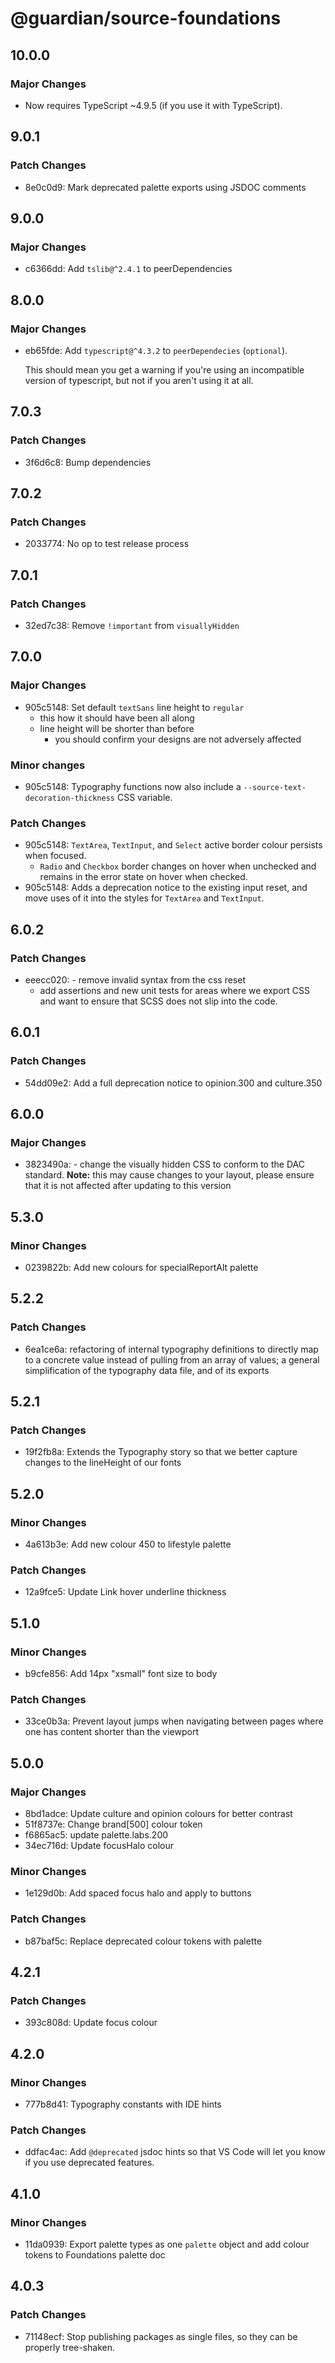 # @guardian/source-foundations

## 10.0.0

### Major Changes

- Now requires TypeScript ~4.9.5 (if you use it with TypeScript).

## 9.0.1

### Patch Changes

- 8e0c0d9: Mark deprecated palette exports using JSDOC comments

## 9.0.0

### Major Changes

- c6366dd: Add `tslib@^2.4.1` to peerDependencies

## 8.0.0

### Major Changes

- eb65fde: Add `typescript@^4.3.2` to `peerDependecies` (`optional`).

  This should mean you get a warning if you're using an incompatible version of typescript, but not if you aren't using it at all.

## 7.0.3

### Patch Changes

- 3f6d6c8: Bump dependencies

## 7.0.2

### Patch Changes

- 2033774: No op to test release process

## 7.0.1

### Patch Changes

- 32ed7c38: Remove `!important` from `visuallyHidden`

## 7.0.0

### Major Changes

- 905c5148: Set default `textSans` line height to `regular`
  - this how it should have been all along
  - line height will be shorter than before
    - you should confirm your designs are not adversely affected

### Minor changes

- 905c5148: Typography functions now also include a `--source-text-decoration-thickness` CSS variable.

### Patch Changes

- 905c5148: `TextArea`, `TextInput`, and `Select` active border colour persists when focused.
  - `Radio` and `Checkbox` border changes on hover when unchecked and remains in the error state on hover when checked.
- 905c5148: Adds a deprecation notice to the existing input reset, and move uses of it into the styles for `TextArea` and `TextInput`.

## 6.0.2

### Patch Changes

- eeecc020: - remove invalid syntax from the css reset
  - add assertions and new unit tests for areas where we export CSS and want to ensure that SCSS does not slip into the code.

## 6.0.1

### Patch Changes

- 54dd09e2: Add a full deprecation notice to opinion.300 and culture.350

## 6.0.0

### Major Changes

- 3823490a: - change the visually hidden CSS to conform to the DAC standard. **Note:** this may cause changes to your layout, please ensure that it is not affected after updating to this version

## 5.3.0

### Minor Changes

- 0239822b: Add new colours for specialReportAlt palette

## 5.2.2

### Patch Changes

- 6ea1ce6a: refactoring of internal typography definitions to directly map to a concrete value instead of pulling from an array of values; a general simplification of the typography data file, and of its exports

## 5.2.1

### Patch Changes

- 19f2fb8a: Extends the Typography story so that we better capture changes to the lineHeight of our fonts

## 5.2.0

### Minor Changes

- 4a613b3e: Add new colour 450 to lifestyle palette

### Patch Changes

- 12a9fce5: Update Link hover underline thickness

## 5.1.0

### Minor Changes

- b9cfe856: Add 14px "xsmall" font size to body

### Patch Changes

- 33ce0b3a: Prevent layout jumps when navigating between pages where one has content shorter than the viewport

## 5.0.0

### Major Changes

- 8bd1adce: Update culture and opinion colours for better contrast
- 51f8737e: Change brand[500] colour token
- f6865ac5: update palette.labs.200
- 34ec716d: Update focusHalo colour

### Minor Changes

- 1e129d0b: Add spaced focus halo and apply to buttons

### Patch Changes

- b87baf5c: Replace deprecated colour tokens with palette

## 4.2.1

### Patch Changes

- 393c808d: Update focus colour

## 4.2.0

### Minor Changes

- 777b8d41: Typography constants with IDE hints

### Patch Changes

- ddfac4ac: Add `@deprecated` jsdoc hints so that VS Code will let you know if you use deprecated features.

## 4.1.0

### Minor Changes

- 11da0939: Export palette types as one `palette` object and add colour tokens to Foundations palette doc

## 4.0.3

### Patch Changes

- 71148ecf: Stop publishing packages as single files, so they can be properly tree-shaken.
